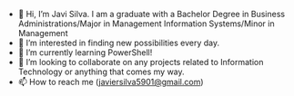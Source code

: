 - 👋 Hi, I’m Javi Silva. I am a graduate with a Bachelor Degree in Business Administrations/Major in Management Information Systems/Minor in Management
- 👀 I’m interested in finding new possibilities every day. 
- 🌱 I’m currently learning PowerShell!
- 💞️ I’m looking to collaborate on any projects related to Information Technology or anything that comes my way.
- 📫 How to reach me (javiersilva5901@gmail.com)

<!---
JaviSilva59/JaviSilva59 is a ✨ special ✨ repository because its `README.md` (this file) appears on your GitHub profile.
You can click the Preview link to take a look at your changes.
--->
